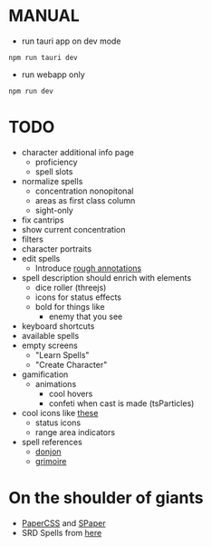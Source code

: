 # MANUAL

- run tauri app on dev mode

```
npm run tauri dev
```

- run webapp only

```
npm run dev
```

# TODO
- character additional info page
  - proficiency
  - spell slots
- normalize spells
  - concentration nonopitonal
  - areas as first class column
  - sight-only
- fix cantrips
- show current concentration
- filters
- character portraits
- edit spells
  - Introduce [rough annotations](https://roughnotation.com/)
- spell description should enrich with elements
  - dice roller (threejs)
  - icons for status effects
  - bold for things like
    - enemy that you see
- keyboard shortcuts
- available spells
- empty screens
  - "Learn Spells"
  - "Create Character"
- gamification
  - animations
    - cool hovers
    - confeti when cast is made (tsParticles)
- cool icons like [these](https://donjon.bin.sh/5e/quickref/)
  - status icons
  - range area indicators
- spell references
  - [donjon](https://donjon.bin.sh/5e/spells/)
  - [grimoire](https://raw.githubusercontent.com/avshyz/grimoire/main/src/data.ts?token=GHSAT0AAAAAACCMZTMJSYHEFD2U2FCMAZFMZDZ2QWA)

# On the shoulder of giants
- [PaperCSS](https://www.getpapercss.com/docs/content/typography/) and [SPaper](https://oli8.github.io/spaper/?ref=madewithsvelte.com#/components/Checkbox)
- SRD Spells from [here](https://github.com/vorpalhex/srd_spells)